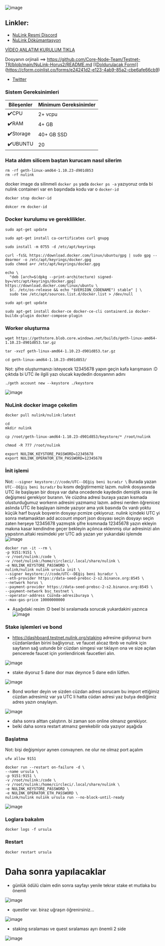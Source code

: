 

![image](https://github.com/molla202/NuLink-Horus2/assets/91562185/b8633ea4-d5c1-4d0e-93c8-66d70209c041)

## Linkler:
 * [NuLink Resmi Discord](https://discord.gg/25CQFUuwJS)
 * [NuLink Dökümantasyon](https://docs.nulink.org/products/stakers/nulink_worker/eth_account/)
 
[VİDEO ANLATIM KURULUM TIKLA](https://www.youtube.com/watch?v=_wxAYMxd_WQ)

Dosyanın orjinali ==> https://github.com/Core-Node-Team/Testnet-TR/blob/main/NuLink-Horus2/README.md
[([Doldurulacak Form](https://cform.coinlist.co/forms/e24241d2-e123-4ab9-85a2-cbe6afe66cb9))](https://cform.coinlist.co/forms/e24241d2-e123-4ab9-85a2-cbe6afe66cb9)
 * [Twitter]([https://discord.gg/25CQFUuwJS](https://twitter.com/corenodeHQ/status/1756332614795870487))

### Sistem Gereksinimleri

| Bileşenler | Minimum Gereksinimler | 
| ------------ | ------------ |
| ✔️CPU |	2+ vcpu|
| ✔️RAM	| 4+ GB |
| ✔️Storage	| 40+ GB SSD |
| ✔️UBUNTU | 20 |




### Hata aldım silicem baştan kurucam nasıl silerim 
```
rm -rf geth-linux-amd64-1.10.23-d901d853
rm -rf nulink
```
docker image da silinmeli `docker ps` yada `docker ps -a` yazıyoruz orda bi nulink containeri var en başındada kodu var o `docker-id`

`docker stop docker-id`

`dokcer rm docker-id`

### Docker kurulumu ve gereklilikler.

```
sudo apt-get update
```
```
sudo apt-get install ca-certificates curl gnupg
```
```
sudo install -m 0755 -d /etc/apt/keyrings
```
```
curl -fsSL https://download.docker.com/linux/ubuntu/gpg | sudo gpg --dearmor -o /etc/apt/keyrings/docker.gpg
sudo chmod a+r /etc/apt/keyrings/docker.gpg
```
```
echo \
  "deb [arch=$(dpkg --print-architecture) signed-by=/etc/apt/keyrings/docker.gpg] https://download.docker.com/linux/ubuntu \
  $(. /etc/os-release && echo "$VERSION_CODENAME") stable" | \
  sudo tee /etc/apt/sources.list.d/docker.list > /dev/null
```
```
sudo apt-get update
```
```
sudo apt-get install docker-ce docker-ce-cli containerd.io docker-buildx-plugin docker-compose-plugin
```
### Worker oluşturma
```
wget https://gethstore.blob.core.windows.net/builds/geth-linux-amd64-1.10.23-d901d853.tar.gz
```
```
tar -xvzf geth-linux-amd64-1.10.23-d901d853.tar.gz
```
```
cd geth-linux-amd64-1.10.23-d901d853/
```
Not: şifre oluşturmanızı isteyecek 12345678 yapın geçin kafa karışmasın :D çıktıda bi UTC ile ilgili yazı olucak kaydedin dosyannın adını
```
./geth account new --keystore ./keystore
```
![image](https://github.com/molla202/NuLink-Horus2/assets/91562185/5e0c45e8-da65-4f3f-9d2b-397a69976639)
### NuLink docker image çekelim

```
docker pull nulink/nulink:latest
```
```
cd
mkdir nulink
```
```
cp /root/geth-linux-amd64-1.10.23-d901d853/keystore/* /root/nulink
```
```
chmod -R 777 /root/nulink
```
```
export NULINK_KEYSTORE_PASSWORD=12345678
export NULINK_OPERATOR_ETH_PASSWORD=12345678
```
### İnit işlemi
Not: `--signer keystore:///code/UTC--DEğiş beni bıradır \` Burada yazan `UTC--DEğiş beni bıradır` bu kısmı değiştirmemiz lazım. nulink dosyasında UTC ile başlayan bir dosya var daha oncedende kaydedin demiştik orası ile değişmesi gerekiyor buranın. Ve cüzdna adresi buraya yazan kısmada olusturduğumuz workerın adresini yazmamız lazım. adresi nerden öğrenicez aslında UTC ile başlayan isimde yazıyor ama yok basında 0x vardı yoktu küçük harf buyuk boşverin dosyayı pcmize çekiyoruz. nulink içindeki UTC yi sonra metamasktan add account ımport json dosyası seçin dosyayı seçin zaten herşeye 12345678 yazmıştık şifre kısmınada 12345678 yazın ekleyin makına kasar kendindne geçer bekleyin açılınca eklenmiş olur adresinizi alın yapıstırın.altaki resimdeki yer UTC adı yazan yer yukarıdaki işlemde
![image](https://github.com/molla202/NuLink-Horus2/assets/91562185/5e0c45e8-da65-4f3f-9d2b-397a69976639)
```
docker run -it --rm \
-p 9151:9151 \
-v /root/nulink:/code \
-v /root/nulink:/home/circleci/.local/share/nulink \
-e NULINK_KEYSTORE_PASSWORD \
nulink/nulink nulink ursula init \
--signer keystore:///code/UTC--DEğiş beni bıradır \
--eth-provider https://data-seed-prebsc-2-s2.binance.org:8545 \
--network horus \
--payment-provider https://data-seed-prebsc-2-s2.binance.org:8545 \
--payment-network bsc_testnet \
--operator-address Cüznda-adresiburaya \
--max-gas-price 10000000000
```
- Aşağıdaki resim :D beel bi sıralamada sorucak yukardakini yazınca
![image](https://github.com/molla202/NuLink-Horus2/assets/91562185/4c7a8de5-679d-4ea7-ad8a-b75e0ac035e4)

### Stake işlemleri ve bond
- https://dashboard.testnet.nulink.org/staking adresine gidiyoruz burn cüzdanlardan birini bağlıyoruz. ve faucet alıcaz tbnb ve nulink için sayfanın sağ ustunde bir cüzdan simgesi var tıklayın ona ve size açılan pencerede faucet için yonlendiricek faucetleri alın.

![image](https://github.com/molla202/NuLink-Horus2/assets/91562185/ac68b359-40af-44c4-98ad-762365d0dbec)

- stake dıyoruz 5 dane dıor max deyınce 5 dane edin lütfen.

![image](https://github.com/molla202/NuLink-Horus2/assets/91562185/2b5a3f84-9f40-419d-8735-9eb365ba4f3c)

- Bond worker deyin ve sizden cüzdan adresi sorucam bu import ettiğimiz cüzdan adresimiz var ya UTC li hatta cüdan adresi yaz butya dediğimiz adres yazın onaylayın. 

![image](https://github.com/molla202/NuLink-Horus2/assets/91562185/581a7f20-644f-4723-ad51-7f7cf62a034d)

- daha sonra alttan çalıştırın. bi zaman son online olmanız gerekiyor.
- belki daha sonra restart atmanız gerekebilir oda yazıyor aşağıda




### Başlatma
Not: bişi değişmiyor aynen convaynen. ne olur ne olmaz port açalım 
```
ufw allow 9151
```
```
docker run --restart on-failure -d \
--name ursula \
-p 9151:9151 \
-v /root/nulink:/code \
-v /root/nulink:/home/circleci/.local/share/nulink \
-e NULINK_KEYSTORE_PASSWORD \
-e NULINK_OPERATOR_ETH_PASSWORD \
nulink/nulink nulink ursula run --no-block-until-ready
```

![image](https://github.com/molla202/NuLink-Horus2/assets/91562185/078c4d7f-7739-4a37-a271-ab5637f32146)


### Loglara bakalım
```
docker logs -f ursula
```
### Restart
```
docker restart ursula
```





# Daha sonra yapılacaklar

- günlük ödülü claim edin sonra sayfayı yenile tekrar stake et mutlaka bu önemli

![image](https://github.com/Core-Node-Team/Testnet-TR/assets/91562185/9f58267d-03cd-4bcd-85e4-a881008dc6a7)


- questler var. biraz uğraşın öğrenirsiniz...

![image](https://github.com/Core-Node-Team/Testnet-TR/assets/91562185/e3b8de23-3c41-49e3-ab4f-2413e3a711fa)


- staking sıralaması ve quest sıralaması ayrı önemli 2 side

![image](https://github.com/Core-Node-Team/Testnet-TR/assets/91562185/69689ac6-a77d-4519-9193-3becdb3f5233)




